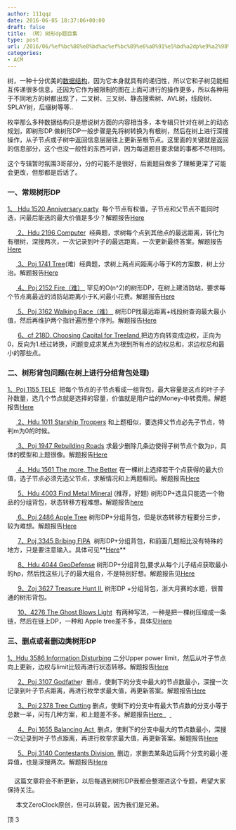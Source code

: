 ```yaml
---
author: 111qqz
date: 2016-06-05 18:37:06+00:00
draft: false
title: （转）树形dp题目集
type: post
url: /2016/06/%ef%bc%88%e8%bd%ac%ef%bc%89%e6%a0%91%e5%bd%a2dp%e9%a2%98%e7%9b%ae%e9%9b%86/
categories:
- ACM
---
```




树，一种十分优美的[数据结构](http://lib.csdn.net/base/31)，因为它本身就具有的递归性，所以它和子树见能相互传递很多信息，还因为它作为被限制的图在上面可进行的操作更多，所以各种用于不同地方的树都出现了，二叉树、三叉树、静态搜索树、AVL树，线段树、SPLAY树，后缀树等等..

枚举那么多种数据结构只是想说树方面的内容相当多，本专辑只针对在树上的动态规划，即树形DP.做树形DP一般步骤是先将树转换为有根树，然后在树上进行深搜操作，从子节点或子树中返回信息层层往上更新至根节点。这里面的关键就是返回的信息部分，这个也没一般性的东西可讲，因为每道题目要求做的事都不尽相同。

这个专辑暂时氛围3哥部分，分的可能不是很好，后面题目做多了理解更深了可能会更改，但那都是后话了。





### 一、常规树形DP


[1、 Hdu 1520 Anniversary party](http://acm.hdu.edu.cn/showproblem.php?pid=1520)  每个节点有权值，子节点和父节点不能同时选，问最后能选的最大价值是多少？解题报告[Here](http://blog.csdn.net/woshi250hua/article/details/7641589)






     [ ](http://acm.hdu.edu.cn/showproblem.php?pid=1011)[2、Hdu 2196 Computer](http://acm.hdu.edu.cn/showproblem.php?pid=2196)  经典题，求树每个点到其他点的最远距离，转化为有根树，深搜两次，一次记录到叶子的最远距离，一次更新最终答案。解题报告[Here](http://blog.csdn.net/woshi250hua/article/details/7642536)




     [ ](http://acm.hdu.edu.cn/showproblem.php?pid=1011)[3、Poj 1741 Tre](http://poj.org/problem?id=1741)[e](http://acm.hdu.edu.cn/showproblem.php?pid=2196)(难)  经典题，求树上两点间距离小等于K的方案数，树上分治。解题报告[Here](http://blog.csdn.net/woshi250hua/article/details/7723400)




     [ 4、Poj 2152 Fire（难） ](http://poj.org/problem?id=2152) 罕见的O(n^2)的树形DP，在树上建消防站，要求每个节点离最近的消防站距离小于K,问最小花费。解题报告[Here](http://blog.csdn.net/woshi250hua/article/details/7725917)




     [ 5、Poj 3162 Walking Race（难） ](http://poj.org/problem?id=3162) 树形DP找最远距离+线段树查询最大最小值，然后再维护两个指针遍历整个序列。解题报告[Here](http://blog.csdn.net/woshi250hua/article/details/7727677)




      [6、cf 218D. Choosing Capital for Treeland ](http://www.codeforces.com/problemset/problem/219/D)把边方向转变成边权，正向为0，反向为1.经过转换，问题变成求某点为根到所有点的边权总和，求边权总和最小的那些点。







### 二、树形背包问题(在树上进行分组背包处理)


[1、Poj 1155 TELE](http://poj.org/problem?id=1155)  把每个节点的子节点看成一组背包，最大容量是这点的叶子子孙数量，选几个节点就是选择的容量，价值就是用户给的Money-中转费用。解题报告[Here](http://blog.csdn.net/woshi250hua/article/details/7635680)






     [ 2、Hdu 1011](http://acm.hdu.edu.cn/showproblem.php?pid=1011)[ Starship Troopers](http://acm.hdu.edu.cn/showproblem.php?pid=1011) 和上题相似，要选择父节点必先子节点，特判m为0的时候。




     [ 3、Poj 1947 Rebuilding Roads](http://poj.org/problem?id=1947) 求最少删除几条边使得子树节点个数为p，具体的模型和上题很像。解题报告[Here](http://blog.csdn.net/woshi250hua/article/details/7632785)




     [ 4、Hdu 1561 The more, The Better](http://acm.hdu.edu.cn/showproblem.php?pid=1561) 在一棵树上选择若干个点获得的最大价值，选子节点必须先选父节点，求解情况和上两题相同。解题报告[Here](http://blog.csdn.net/woshi250hua/article/details/7637847)




      [5、Hdu 4003 Find Metal Mineral](http://acm.hdu.edu.cn/showproblem.php?pid=4003) (推荐，好题) 树形DP+选且只能选一个物品的分组背包，状态转移方程难想。解题报告[here](http://http//blog.csdn.net/woshi250hua/article/details/7648099)




     [ 6、Poj 2486 Apple Tree](http://poj.org/problem?id=2486) 树形DP+分组背包，但是状态转移方程要分三步，较为难想。解题报告[Here](http://blog.csdn.net/woshi250hua/article/details/7648798)




      [7、Poj 3345 Bribing FIPA](http://poj.org/problem?id=3345)  树形DP+分组背包，和前面几题相比没有特殊的地方，只是要注意输入。具体可见**[Here](http://blog.csdn.net/woshi250hua/article/details/7684771)**




      [8、Hdu 4044 GeoDefense](http://http//acm.hdu.edu.cn/showproblem.php?pid=4044) 树形DP+分组背包,要求从每个儿子结点获取最小的hp，然后找这些儿子的最大组合，不是特别好想。解题报告见[Here](http://blog.csdn.net/woshi250hua/article/details/7683765)




      [9、Zoj 3627 Treasure Hunt II ](http://acm.zju.edu.cn/onlinejudge/showProblem.do?problemCode=3626) 树形DP +分组背包，浙大月赛的水题，很普通的树形背包。




      [10、4276 The Ghost Blows Light](http://acm.hdu.edu.cn/showproblem.php?pid=4276)  有两种写法，一种是把一棵树压缩成一条链，然后在链上DP，一种和 Apple tree差不多，具体见[Here](http://blog.csdn.net/woshi250hua/article/details/7958770)










### 三、删点或者删边类树形DP


[1、Hdu 3586 Information Disturbing](http://acm.hdu.edu.cn/showproblem.php?pid=3586) 二分Upper power limit，然后从叶子节点向上更新，边权与limit比较再进行状态转移。解题报告[Here](http://blog.csdn.net/woshi250hua/article/details/7639423)






      [2、Poj 3107 Godfathe](http://poj.org/problem?id=3107)r  删点，使剩下的分支中最大的节点数最小，深搜一次记录到叶子节点距离，再进行枚举求最大值，再更新答案。解题报告[Here](http://blog.csdn.net/woshi250hua/article/details/7684182)




      [3、Poj 2378 Tree Cutting](http://poj.org/problem?id=2378) 删点，使剩下的分支中有最大节点数的分支小等于总数一半，问有几种方案，和上题差不多。解题报告[Here  ](http://blog.csdn.net/woshi250hua/article/details/7710339)  [ ](http://poj.org/problem?id=3107)







      [4、Poj 1655 Balancing Act ](http://poj.org/problem?id=1655) 删点，使剩下的分支中最大的节点数最小，深搜一次记录到叶子节点距离，再进行枚举求最大值，再更新答案。解题报告[Here](http://blog.csdn.net/woshi250hua/article/details/7710343)




      [5、Poj 3140 Contestants Division](http://poj.org/problem?id=3140)[ ](http://poj.org/problem?id=1655) 删边，求删去某条边后两个分支的最小差异值，也是深搜两次。解题报告[Here](http://blog.csdn.net/woshi250hua/article/details/7710541)










### 




    这篇文章将会不断更新，以后每遇到树形DP我都会整理进这个专题，希望大家保持关注。




     本文ZeroClock原创，但可以转载，因为我们是兄弟。













顶
    3

